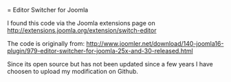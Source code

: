 = Editor Switcher for Joomla

I found this code via the Joomla extensions page on
http://extensions.joomla.org/extension/switch-editor

The code is originally from: http://www.joomler.net/download/140-joomla16-plugin/979-editor-switcher-for-joomla-25x-and-30-released.html

Since its open source but has not been updated since a few years I have choosen to upload my modification on Github.

